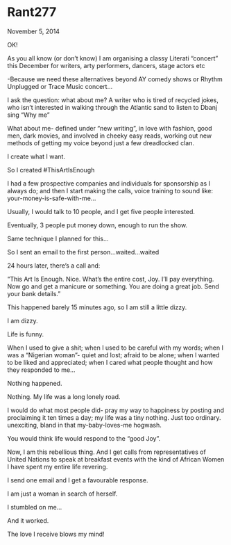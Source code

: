# Rant277


November 5, 2014

OK!

As you all know (or don’t know) I am organising a classy Literati “concert” this December for writers, arty performers, dancers, stage actors etc

-Because we need these alternatives beyond AY comedy shows or Rhythm Unplugged or Trace Music concert…

I ask the question: what about me? A writer who is tired of recycled jokes, who isn’t interested in walking through the Atlantic sand to listen to Dbanj sing “Why me”

What about me- defined under “new writing”, in love with fashion, good men, dark movies, and involved in cheeky easy reads, working out new methods of getting my voice beyond just a few dreadlocked clan.

I create what I want.

So I created #ThisArtIsEnough

I had a few prospective companies and individuals for sponsorship as I always do; and then I start making the calls, voice training to sound like: your-money-is-safe-with-me…

Usually, I would talk to 10 people, and I get five people interested.

Eventually, 3 people put money down, enough to run the show.

Same technique I planned for this…

So I sent an email to the first person…waited…waited

24 hours later, there’s a call and:

“This Art Is Enough. Nice. What’s the entire cost, Joy. I’ll pay everything. Now go and get a manicure or something. You are doing a great job. Send your bank details.”

This happened barely 15 minutes ago, so I am still a little dizzy.

I am dizzy.

Life is funny.

When I used to give a shit; when I used to be careful with my words; when I was a “Nigerian woman”- quiet and lost; afraid to be alone; when I wanted to be liked and appreciated; when I cared what people thought and how they responded to me…

Nothing happened.

Nothing. My life was a long lonely road. 

I would do what most people did- pray my way to happiness by posting and proclaiming it ten times a day; my life was a tiny nothing. Just too ordinary. unexciting, bland in that my-baby-loves-me hogwash. 

You would think life would respond to the “good Joy”.

Now, I am this rebellious thing. And I get calls from representatives of United Nations to speak at breakfast events with the kind of African Women I have spent my entire life revering.

I send one email and I get a favourable response.

I am just a woman in search of herself. 

I stumbled on me…

And it worked. 

The love I receive blows my mind!
